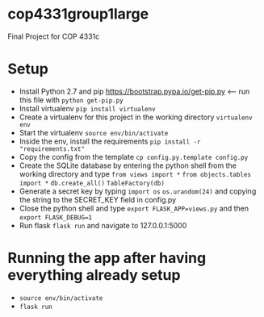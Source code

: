 # cop4331group1large
Final Project for COP 4331c

# Setup
- Install Python 2.7 and pip https://bootstrap.pypa.io/get-pip.py <-- run this file with `python get-pip.py`
- Install virtualenv `pip install virtualenv`
- Create a virtualenv for this project in the working directory `virtualenv env`
- Start the virtualenv `source env/bin/activate`
- Inside the env, install the requirements `pip install -r "requirements.txt"`
- Copy the config from the template `cp config.py.template config.py`
- Create the SQLite database by entering the python shell from the working directory and type
`from views import *`
`from objects.tables import *`
`db.create_all()`
`TableFactory(db)`
- Generate a secret key by typing
`import os`
`os.urandom(24)`
and copying the string to the SECRET_KEY field in config.py
- Close the python shell and type `export FLASK_APP=views.py` and then `export FLASK_DEBUG=1`
- Run flask `flask run` and navigate to 127.0.0.1:5000

# Running the app after having everything already setup
- `source env/bin/activate`
- `flask run`
